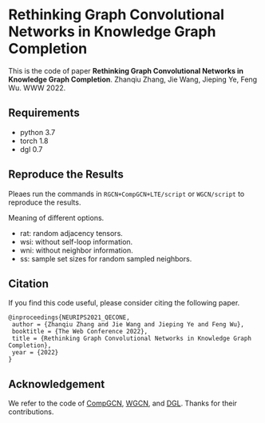 # Rethinking Graph Convolutional Networks in Knowledge Graph Completion

This is the code of paper 
**Rethinking Graph Convolutional Networks in Knowledge Graph Completion**. 
Zhanqiu Zhang, Jie Wang, Jieping Ye, Feng Wu. WWW 2022.

## Requirements
- python 3.7
- torch 1.8
- dgl 0.7


## Reproduce the Results
Pleaes run the commands in `RGCN+CompGCN+LTE/script` or `WGCN/script` to reproduce the results.

Meaning of different options.
- rat: random adjacency tensors.
- wsi: without self-loop information.
- wni: without neighbor information.
- ss: sample set sizes for random sampled neighbors.


## Citation
If you find this code useful, please consider citing the following paper.
```
@inproceedings{NEURIPS2021_QECONE,
 author = {Zhanqiu Zhang and Jie Wang and Jieping Ye and Feng Wu},
 booktitle = {The Web Conference 2022},
 title = {Rethinking Graph Convolutional Networks in Knowledge Graph Completion},
 year = {2022}
}
```

## Acknowledgement
We refer to the code of [CompGCN](https://github.com/malllabiisc/CompGCN), [WGCN](https://github.com/maqy1995/sacn_dgl), and [DGL](https://github.com/dmlc/dgl). Thanks for their contributions.
